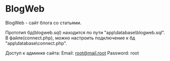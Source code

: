 # BlogWeb

BlogWeb - сайт блога со статьями.

Прототип бд(blogweb.sql) находится по пути "app\database\blogweb.sql".
В файле(connect.php), можно настроить подключение к бд "app\database\connect.php".

Доступ к админке сайта:
Email: root@mail.root
Password: root
